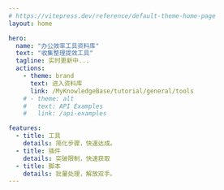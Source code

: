 ```yaml
---
# https://vitepress.dev/reference/default-theme-home-page
layout: home

hero:
  name: "办公效率工具资料库"
  text: "收集整理提效工具"
  tagline: 实时更新中...
  actions:
    - theme: brand
      text: 进入资料库
      link: /MyKnowledgeBase/tutorial/general/tools
    # - theme: alt
    #   text: API Examples
    #   link: /api-examples

features:
  - title: 工具
    details: 简化步骤，快速达成。
  - title: 插件
    details: 突破限制，快速获取
  - title: 脚本
    details: 批量处理，解放双手。
---
```


